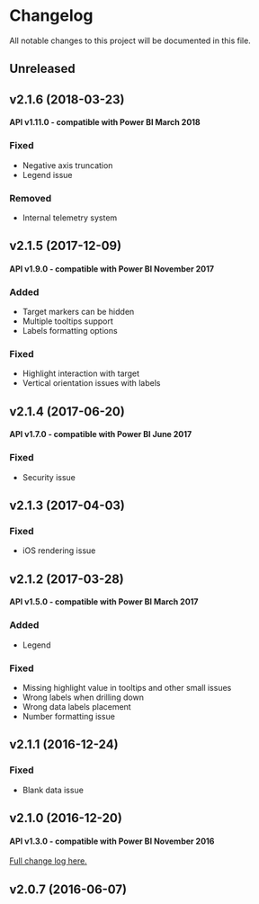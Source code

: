 # Changelog
All notable changes to this project will be documented in this file.

## Unreleased

## v2.1.6 (2018-03-23)
#### API v1.11.0 - compatible with Power BI March 2018
### Fixed
- Negative axis truncation
- Legend issue
### Removed
- Internal telemetry system

## v2.1.5 (2017-12-09)
#### API v1.9.0 - compatible with Power BI November 2017
### Added
- Target markers can be hidden
- Multiple tooltips support
- Labels formatting options
### Fixed
- Highlight interaction with target
- Vertical orientation issues with labels

## v2.1.4 (2017-06-20) 
#### API v1.7.0 - compatible with Power BI June 2017
### Fixed
- Security issue

## v2.1.3 (2017-04-03) 
### Fixed
- iOS rendering issue

## v2.1.2 (2017-03-28) 
#### API v1.5.0 - compatible with Power BI March 2017
### Added
- Legend
### Fixed
- Missing highlight value in tooltips and other small issues
- Wrong labels when drilling down
- Wrong data labels placement
- Number formatting issue

## v2.1.1 (2016-12-24) 
### Fixed
- Blank data issue

## v2.1.0 (2016-12-20) 
#### API v1.3.0 - compatible with Power BI November 2016
[Full change log here.](https://okviz.com/blog/introducing-bullet-chart-v2-1/)

## v2.0.7 (2016-06-07) 